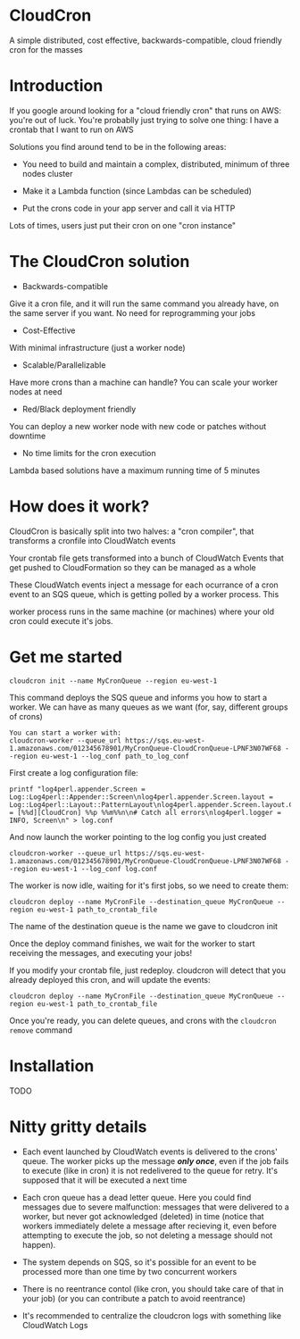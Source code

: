 CloudCron
=========

A simple distributed, cost effective, backwards-compatible, cloud friendly cron for the masses

Introduction
============

If you google around looking for a "cloud friendly cron" that runs on AWS: you're out of luck. You're 
probablly just trying to solve one thing: I have a crontab that I want to run on AWS

Solutions you find around tend to be in the following areas:

 - You need to build and maintain a complex, distributed, minimum of three nodes cluster

 - Make it a Lambda function (since Lambdas can be scheduled)

 - Put the crons code in your app server and call it via HTTP

Lots of times, users just put their cron on one "cron instance"


The CloudCron solution
======================

- Backwards-compatible

Give it a cron file, and it will run the same command you already have, on the same server if you want. No need for reprogramming your jobs

- Cost-Effective

With minimal infrastructure (just a worker node)

- Scalable/Parallelizable

Have more crons than a machine can handle? You can scale your worker nodes at need

- Red/Black deployment friendly

You can deploy a new worker node with new code or patches without downtime

- No time limits for the cron execution

Lambda based solutions have a maximum running time of 5 minutes

How does it work?
=================

CloudCron is basically split into two halves: a "cron compiler", that transforms a cronfile into CloudWatch events

Your crontab file gets transformed into a bunch of CloudWatch Events that get pushed to CloudFormation so they can be managed as a whole

These CloudWatch events inject a message for each ocurrance of a cron event to an SQS queue, which is getting polled by a worker process. This

worker process runs in the same machine (or machines) where your old cron could execute it's jobs.

Get me started
==============
```
cloudcron init --name MyCronQueue --region eu-west-1
```
This command deploys the SQS queue and informs you how to start a worker. We can have as many queues as we want (for, say, different groups of crons)
```
You can start a worker with:
cloudcron-worker --queue_url https://sqs.eu-west-1.amazonaws.com/012345678901/MyCronQueue-CloudCronQueue-LPNF3N07WF68 --region eu-west-1 --log_conf path_to_log_conf
```

First create a log configuration file:
```
printf "log4perl.appender.Screen = Log::Log4perl::Appender::Screen\nlog4perl.appender.Screen.layout = Log::Log4perl::Layout::PatternLayout\nlog4perl.appender.Screen.layout.ConversionPattern = [%%d][CloudCron] %%p %%m%%n\n# Catch all errors\nlog4perl.logger = INFO, Screen\n" > log.conf
```

And now launch the worker pointing to the log config you just created
```
cloudcron-worker --queue_url https://sqs.eu-west-1.amazonaws.com/012345678901/MyCronQueue-CloudCronQueue-LPNF3N07WF68 --region eu-west-1 --log_conf log.conf
```
The worker is now idle, waiting for it's first jobs, so we need to create them:

```
cloudcron deploy --name MyCronFile --destination_queue MyCronQueue --region eu-west-1 path_to_crontab_file
```
The name of the destination queue is the name we gave to cloudcron init

Once the deploy command finishes, we wait for the worker to start receiving the messages, and executing your jobs!

If you modify your crontab file, just redeploy. cloudcron will detect that you already deployed this cron, and will update the events:
```
cloudcron deploy --name MyCronFile --destination_queue MyCronQueue --region eu-west-1 path_to_crontab_file
```

Once you're ready, you can delete queues, and crons with the `cloudcron remove` command

Installation
============
TODO

Nitty gritty details
====================
 - Each event launched by CloudWatch events is delivered to the crons' queue. The worker picks up the message ***only once***, even if the job
   fails to execute (like in cron) it is not redelivered to the queue for retry. It's supposed that it will be executed a next time

 - Each cron queue has a dead letter queue. Here you could find messages due to severe malfunction: messages that were delivered to a worker, but
   never got acknowledged (deleted) in time (notice that workers immediately delete a message after recieving it, even before attempting to execute
   the job, so not deleting a message should not happen).

 - The system depends on SQS, so it's possible for an event to be processed more than one time by two concurrent workers

 - There is no reentrance contol (like cron, you should take care of that in your job) (or you can contribute a patch to avoid reentrance)

 - It's recommended to centralize the cloudcron logs with something like CloudWatch Logs

